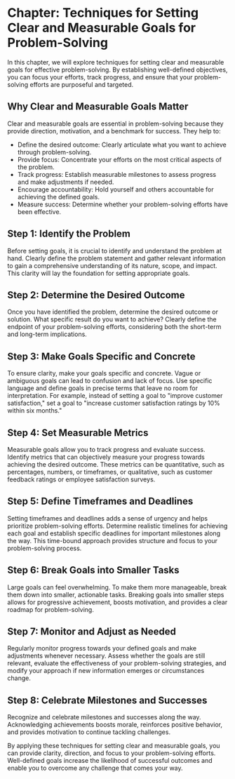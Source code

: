 Chapter: Techniques for Setting Clear and Measurable Goals for Problem-Solving
==============================================================================

In this chapter, we will explore techniques for setting clear and measurable goals for effective problem-solving. By establishing well-defined objectives, you can focus your efforts, track progress, and ensure that your problem-solving efforts are purposeful and targeted.

Why Clear and Measurable Goals Matter
-------------------------------------

Clear and measurable goals are essential in problem-solving because they provide direction, motivation, and a benchmark for success. They help to:

* Define the desired outcome: Clearly articulate what you want to achieve through problem-solving.
* Provide focus: Concentrate your efforts on the most critical aspects of the problem.
* Track progress: Establish measurable milestones to assess progress and make adjustments if needed.
* Encourage accountability: Hold yourself and others accountable for achieving the defined goals.
* Measure success: Determine whether your problem-solving efforts have been effective.

Step 1: Identify the Problem
----------------------------

Before setting goals, it is crucial to identify and understand the problem at hand. Clearly define the problem statement and gather relevant information to gain a comprehensive understanding of its nature, scope, and impact. This clarity will lay the foundation for setting appropriate goals.

Step 2: Determine the Desired Outcome
-------------------------------------

Once you have identified the problem, determine the desired outcome or solution. What specific result do you want to achieve? Clearly define the endpoint of your problem-solving efforts, considering both the short-term and long-term implications.

Step 3: Make Goals Specific and Concrete
----------------------------------------

To ensure clarity, make your goals specific and concrete. Vague or ambiguous goals can lead to confusion and lack of focus. Use specific language and define goals in precise terms that leave no room for interpretation. For example, instead of setting a goal to "improve customer satisfaction," set a goal to "increase customer satisfaction ratings by 10% within six months."

Step 4: Set Measurable Metrics
------------------------------

Measurable goals allow you to track progress and evaluate success. Identify metrics that can objectively measure your progress towards achieving the desired outcome. These metrics can be quantitative, such as percentages, numbers, or timeframes, or qualitative, such as customer feedback ratings or employee satisfaction surveys.

Step 5: Define Timeframes and Deadlines
---------------------------------------

Setting timeframes and deadlines adds a sense of urgency and helps prioritize problem-solving efforts. Determine realistic timelines for achieving each goal and establish specific deadlines for important milestones along the way. This time-bound approach provides structure and focus to your problem-solving process.

Step 6: Break Goals into Smaller Tasks
--------------------------------------

Large goals can feel overwhelming. To make them more manageable, break them down into smaller, actionable tasks. Breaking goals into smaller steps allows for progressive achievement, boosts motivation, and provides a clear roadmap for problem-solving.

Step 7: Monitor and Adjust as Needed
------------------------------------

Regularly monitor progress towards your defined goals and make adjustments whenever necessary. Assess whether the goals are still relevant, evaluate the effectiveness of your problem-solving strategies, and modify your approach if new information emerges or circumstances change.

Step 8: Celebrate Milestones and Successes
------------------------------------------

Recognize and celebrate milestones and successes along the way. Acknowledging achievements boosts morale, reinforces positive behavior, and provides motivation to continue tackling challenges.

By applying these techniques for setting clear and measurable goals, you can provide clarity, direction, and focus to your problem-solving efforts. Well-defined goals increase the likelihood of successful outcomes and enable you to overcome any challenge that comes your way.
